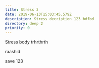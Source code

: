 ```yaml
---
title: Stress 3
date: 2019-06-13T15:03:45.579Z
description: Stress decription 123 bdfbd
directory: deep 2
priority: 0
---
```

Stress body trhrthrth

raashid



save 123
